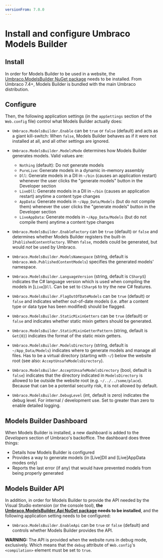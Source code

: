 ```yaml
---
versionFrom: 7.0.0
---
```


# Install and configure Umbraco Models Builder

## Install

In order for Models Builder to be used in a website, the [Umbraco.ModelsBuilder NuGet package](https://www.nuget.org/packages/Umbraco.ModelsBuilder/) needs to be installed. From Umbraco 7.4+, Models Builder is bundled with the main Umbraco distribution.

## Configure

Then, the following application settings (in the `appSettings` section of the `Web.config` file) control what Models Builder actually does:

* `Umbraco.ModelsBuilder.Enable` can be `true` or `false` (default) and acts as a giant kill-switch: When `false`, Models Builder behaves as if it were not installed at all, and all other settings are ignored.

* `Umbraco.ModelsBuilder.ModelsMode` determines how Models Builder generates models. Valid values are:
    * `Nothing` (default): Do not generate models
    * `PureLive`: Generate models in a dynamic in-memory assembly
    * `Dll`: Generate models in a Dll in `~/bin` (causes an application restart) whenever the user clicks the "generate models" button in the Developer section
    * `LiveDll`: Generate models in a Dll in `~/bin` (causes an application restart) anytime a content type changes
    * `AppData`: Generate models in `~/App_Data/Models` (but do not compile them) whenever the user clicks the "generate models" button in the Developer section
    * `LiveAppData`: Generate models in `~/App_Data/Models` (but do not compile them) anytime a content type changes

* `Umbraco.ModelsBuilder.EnableFactory` can be `true` (default) or `false` and determines whether Models Builder registers the built-in `IPublishedContentFactory`. When `false`, models could be generated, but would *not* be used by Umbraco.

* `Umbraco.ModelsBuilder.ModelsNamespace` (string, default is `Umbraco.Web.PublishedContentModels`) specifies the generated models' namespace.

* `Umbraco.ModelsBuilder.LanguageVersion` (string, default is `CSharp5`) indicates the C# language version which is used when compiling the models in [`Live`]`Dll`. Can be set to `CSharp6` to try the new C# features.

* `Umbraco.ModelsBuilder.FlagOutOfDateModels` can be `true` (default) or `false` and indicates whether out-of-date models (i.e. after a content type or data type has been modified) should be flagged.

* `Umbraco.ModelsBuilder.StaticMixinGetters` can be `true` (default) or `false` and indicates whether static mixin getters should be generated.

* `Umbraco.ModelsBuilder.StaticMixinGetterPattern` (string, default is `Get{0}`) indicates the format of the static mixin getters.

* `Umbraco.ModelsBuilder.ModelsDirectory` (string, default is `~/App_Data/Models`) indicates where to generate models and manage all files. Has to be a virtual directory (starting with `~/`) below the website root (see also: `AcceptUnsafeModelsDirectory`).

* `Umbraco.ModelsBuilder.AcceptUnsafeModelsDirectory` (bool, default is `false`) indicates that the directory indicated in `ModelsDirectory` is allowed to be outside the website root (e.g. `~/../../some/place`). Because that can be a potential security risk, it is not allowed by default.

* `Umbraco.ModelsBuilder.DebugLevel` (int, default is zero) indicates the debug level. For internal / development use. Set to greater than zero to enable detailed logging.

## Models Builder Dashboard

When Models Builder is installed, a new dashboard is added to the *Developers* section of Umbraco's backoffice. The dashboard does three things:

* Details how Models Builder is configured
* Provides a way to generate models (in [Live]Dll and [Live]AppData modes only)
* Reports the last error (if any) that would have prevented models from being properly generated

## Models Builder API

In addition, in order for Models Builder to provide the API needed by the Visual Studio extension (or the console tool), **the [Umbraco.ModelsBuilder.Api NuGet package](https://www.nuget.org/packages/Umbraco.ModelsBuilder.Api/) needs to be installed**, and the following application setting needs to be configured:

* `Umbraco.ModelsBuilder.EnableApi` can be `true` or `false` (default) and controls whether Models Builder provides the API.

**WARNING:** The API is provided when the website runs in debug mode, exclusively. Which means that the `debug` attribute of `Web.config`'s `<compilation>` element must be set to `true`.
	
